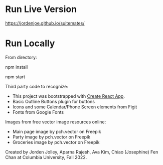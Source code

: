 # Run Live Version
https://jordenjoe.github.io/suitemates/

# Run Locally
From directory:

npm install

npm start

Third party code to recognize:
- This project was bootstrapped with [Create React App](https://github.com/facebook/create-react-app).
- Basic Outline Buttons plugin for buttons
- Icons and some Calendar/Phone Screen elements from Figit
- Fonts from Google Fonts

Images from free vector image resources online:
- Main page image by pch.vector on Freepik
- Party image by pch.vector on Freepik
- Groceries image by pch.vector on Freepik

Created by Jorden Jolley, Aparna Rajesh, Ava Kim, Chiao (Josephine) Fen Chan at Columbia University, Fall 2022.
